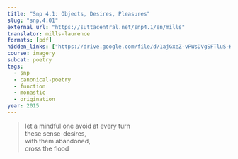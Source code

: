 ```yaml
---
title: "Snp 4.1: Objects, Desires, Pleasures"
slug: "snp.4.01"
external_url: "https://suttacentral.net/snp4.1/en/mills"
translator: mills-laurence
formats: [pdf]
hidden_links: ["https://drive.google.com/file/d/1ajGxeZ-vPWsDVgSFTluS-HeZTUFhiOJ4/view?usp=drivesdk"]
course: imagery
subcat: poetry
tags:
  - snp
  - canonical-poetry
  - function
  - monastic
  - origination
year: 2015
---
```


> let a mindful one avoid at every turn  
these sense-desires,  
with them abandoned,  
cross the flood
